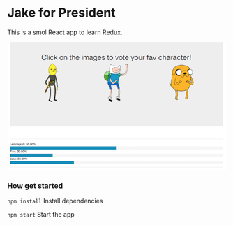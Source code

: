 # Jake for President

This is a smol React app to learn Redux.

![App showing 3 characters](public/4.png)


### How get started

`npm install` Install dependencies

`npm start` Start the app
